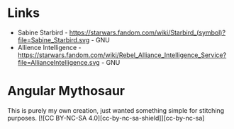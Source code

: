 # Links
- Sabine Starbird - https://starwars.fandom.com/wiki/Starbird_(symbol)?file=Sabine_Starbird.svg - GNU
- Allience Intelligence - https://starwars.fandom.com/wiki/Rebel_Alliance_Intelligence_Service?file=AllianceIntelligence.svg - GNU

# Angular Mythosaur
This is purely my own creation, just wanted something simple for stitching purposes.
[![CC BY-NC-SA 4.0][cc-by-nc-sa-shield]][cc-by-nc-sa]
